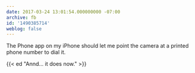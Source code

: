 ```yaml
---
date: 2017-03-24 13:01:54.000000000 -07:00
archive: fb
id: '1490385714'
weblog: false
---
```


The Phone app on my iPhone should let me point the camera at a printed phone number to dial it.

{{< ed "Annd… it does now." >}}
